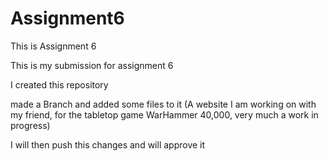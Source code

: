 # Assignment6
This is Assignment 6

This is my submission for assignment 6

I created this repository

made a Branch and added some files to it (A website I am working on with my friend, for the tabletop game WarHammer 40,000, very much a work in progress)

I will then push this changes and will approve it